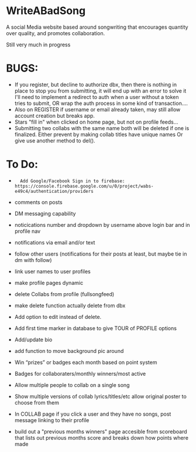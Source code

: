# WriteABadSong
A social Media website based around songwriting that encourages quantity over quality, and promotes collaboration.

Still very much in progress 

# BUGS:
-   If you register, but decline to authorize dbx, then there is nothing in place to stop you from submitting, it will end up with an error
        to solve it I'll need to implement a redirect to auth when a user without a token tries to submit,
        OR wrap the auth process in some kind of transaction....
- Also on REGISTER if username or email already taken, may still allow account creation but breaks app.
- Stars "fill in" when clicked on home page, but not on profile feeds...
- Submitting two collabs with the same name both will be deleted if one is finalized.
                Either prevent by making collab titles have unique names
                Or give use another method to del().

# To Do:

-       Add Google/Facebook Sign in to firebase: https://console.firebase.google.com/u/0/project/wabs-e49c4/authentication/providers

-   comments on posts
-   DM messaging capability
-   noticications number and dropdown by username above login bar and in profile nav
-   notifications via email and/or text
-   follow other users (notifications for their posts at least, but maybe tie in dm with follow)

-   link user names to user profiles 
-   make profile pages dynamic

-   delete Collabs from profile (fullsongfeed)
-   make delete function actually delete from dbx
-   Add option to edit instead of delete.

-   Add first time marker in database to give TOUR of PROFILE options
-   Add/update bio
- add function to move background pic around

-   Win “prizes” or badges each month based on point system 
-   Badges for collaboraters/monthly winners/most active

- Allow multiple people to collab on a single song
- Show multiple versions of collab lyrics/titles/etc allow original poster to choose from them
- In COLLAB page if you click a user and they have no songs, post message linking to their profile

- build out a "previous months winners" page accesible from scoreboard that lists out previous months score and breaks down how points where made



